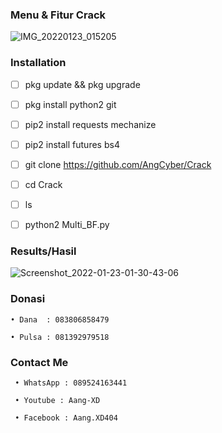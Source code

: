 ### Menu & Fitur Crack
![IMG_20220123_015205](https://user-images.githubusercontent.com/92802033/150651709-758ecee7-0d28-42f4-86cd-b6cb12762e30.jpg)


### Installation
- [ ] pkg update && pkg upgrade

- [ ] pkg install python2 git

- [ ] pip2 install requests mechanize

- [ ] pip2 install futures bs4

- [ ] git clone https://github.com/AngCyber/Crack

- [ ]  cd Crack

- [ ]  ls

- [ ] python2 Multi_BF.py

### Results/Hasil
![Screenshot_2022-01-23-01-30-43-06](https://user-images.githubusercontent.com/92802033/150651735-1715a932-060f-4d47-9407-65a8bc2a5ca2.jpg)


### Donasi
`• Dana  : 083806858479`

`• Pulsa : 081392979518`
### Contact Me
` • WhatsApp : 089524163441`

` • Youtube : Aang-XD`

` • Facebook : Aang.XD404`
